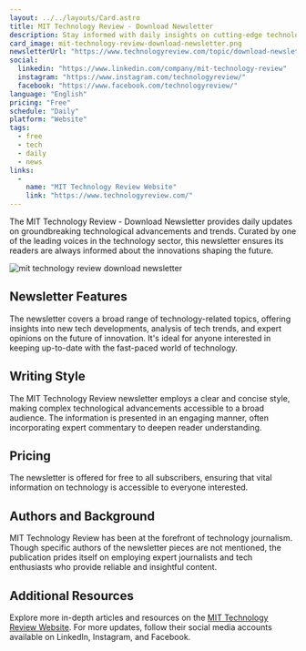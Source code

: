 ```yaml
---
layout: ../../layouts/Card.astro
title: MIT Technology Review - Download Newsletter
description: Stay informed with daily insights on cutting-edge technology and innovation trends from MIT Technology Review.
card_image: mit-technology-review-download-newsletter.png
newsletterUrl: "https://www.technologyreview.com/topic/download-newsletter/"
social:
  linkedin: "https://www.linkedin.com/company/mit-technology-review"
  instagram: "https://www.instagram.com/technologyreview/"
  facebook: "https://www.facebook.com/technologyreview/"
language: "English"
pricing: "Free"
schedule: "Daily"
platform: "Website"
tags:
  - free
  - tech
  - daily
  - news
links:
  -
    name: "MIT Technology Review Website"
    link: "https://www.technologyreview.com/"
---
```


The MIT Technology Review - Download Newsletter provides daily updates on groundbreaking technological advancements and trends. Curated by one of the leading voices in the technology sector, this newsletter ensures its readers are always informed about the innovations shaping the future.

![mit technology review download newsletter](images/mit-technology-review-download-newsletter.webp)

## Newsletter Features
The newsletter covers a broad range of technology-related topics, offering insights into new tech developments, analysis of tech trends, and expert opinions on the future of innovation. It's ideal for anyone interested in keeping up-to-date with the fast-paced world of technology.

## Writing Style
The MIT Technology Review newsletter employs a clear and concise style, making complex technological advancements accessible to a broad audience. The information is presented in an engaging manner, often incorporating expert commentary to deepen reader understanding.

## Pricing
The newsletter is offered for free to all subscribers, ensuring that vital information on technology is accessible to everyone interested.

## Authors and Background
MIT Technology Review has been at the forefront of technology journalism. Though specific authors of the newsletter pieces are not mentioned, the publication prides itself on employing expert journalists and tech enthusiasts who provide reliable and insightful content.

## Additional Resources
Explore more in-depth articles and resources on the [MIT Technology Review Website](https://www.technologyreview.com/). For more updates, follow their social media accounts available on LinkedIn, Instagram, and Facebook.